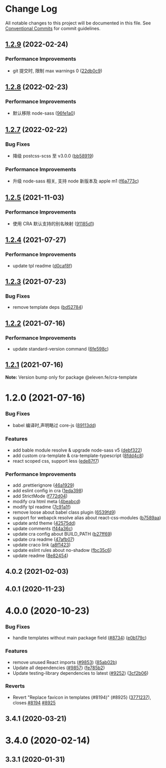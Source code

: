 # Change Log

All notable changes to this project will be documented in this file.
See [Conventional Commits](https://conventionalcommits.org) for commit guidelines.

## [1.2.9](https://github.com/eleven-net-cn/create-react-app/compare/@eleven.fe/cra-template@1.2.8...@eleven.fe/cra-template@1.2.9) (2022-02-24)

### Performance Improvements

- git 提交时, 限制 max warnings 0 ([22db0c9](https://github.com/eleven-net-cn/create-react-app/commit/22db0c9ce0f724f42dc3935625429a3ef0c591d0))

## [1.2.8](https://github.com/eleven-net-cn/create-react-app/compare/@eleven.fe/cra-template@1.2.7...@eleven.fe/cra-template@1.2.8) (2022-02-23)

### Performance Improvements

- 默认移除 node-sass ([96fe1a0](https://github.com/eleven-net-cn/create-react-app/commit/96fe1a089db118527b07fdb411978037a141fab3))

## [1.2.7](https://github.com/eleven-net-cn/create-react-app/compare/@eleven.fe/cra-template@1.2.5...@eleven.fe/cra-template@1.2.7) (2022-02-22)

### Bug Fixes

- 降级 postcss-scss 至 v3.0.0 ([bb58919](https://github.com/eleven-net-cn/create-react-app/commit/bb58919744e955fe116e8932fe85457d2d90f50a))

### Performance Improvements

- 升级 node-sass 相关, 支持 node 新版本及 apple m1 ([f6a773c](https://github.com/eleven-net-cn/create-react-app/commit/f6a773c9b1edd2e5628314c03e57a2416154b857))

## [1.2.5](https://github.com/eleven-net-cn/create-react-app/compare/@eleven.fe/cra-template@1.2.4...@eleven.fe/cra-template@1.2.5) (2021-11-03)

### Performance Improvements

- 使用 CRA 默认支持的别名映射 ([91185d1](https://github.com/eleven-net-cn/create-react-app/commit/91185d138c66b77dc87e1f90fc842388b3201da1))

## [1.2.4](https://github.com/eleven-net-cn/create-react-app/compare/@eleven.fe/cra-template@1.2.3...@eleven.fe/cra-template@1.2.4) (2021-07-27)

### Performance Improvements

- update tpl readme ([d0caf8f](https://github.com/eleven-net-cn/create-react-app/commit/d0caf8fcb5409146edbf2b0583ec138320eb8d5c))

## [1.2.3](https://github.com/eleven-net-cn/create-react-app/compare/@eleven.fe/cra-template@1.2.2...@eleven.fe/cra-template@1.2.3) (2021-07-23)

### Bug Fixes

- remove template deps ([bd52784](https://github.com/eleven-net-cn/create-react-app/commit/bd5278419cd565b4e4224e7d755c1b03ce630d51))

## [1.2.2](https://github.com/eleven-net-cn/create-react-app/compare/@eleven.fe/cra-template@1.2.1...@eleven.fe/cra-template@1.2.2) (2021-07-16)

### Performance Improvements

- update standard-version command ([6fe598c](https://github.com/eleven-net-cn/create-react-app/commit/6fe598cc90ddb0ab3ee57b88a3816c6d41c65198))

## [1.2.1](https://github.com/eleven-net-cn/create-react-app/compare/@eleven.fe/cra-template@1.2.0...@eleven.fe/cra-template@1.2.1) (2021-07-16)

**Note:** Version bump only for package @eleven.fe/cra-template

# 1.2.0 (2021-07-16)

### Bug Fixes

- babel 编译时,声明略过 core-js ([89113dd](https://github.com/eleven-net-cn/create-react-app/commit/89113dd7042fc69151144dd75a813c395f25b07d))

### Features

- add bable module resolve & upgrade node-sass v5 ([debf322](https://github.com/eleven-net-cn/create-react-app/commit/debf322107ca6320f219e5d0960c35cc63727562))
- add custom cra-template & cra-template-typescript ([8fdd4c8](https://github.com/eleven-net-cn/create-react-app/commit/8fdd4c8b2e7595cd70a34629ccd6249e64522233))
- react scoped css, support less ([ede87f7](https://github.com/eleven-net-cn/create-react-app/commit/ede87f7150b86a8b77355dc47eb48338c89ffd42))

### Performance Improvements

- add .prettierignore ([46a1929](https://github.com/eleven-net-cn/create-react-app/commit/46a19293cead7a5e342e5159c7ab19bba91eb5d1))
- add eslint config in cra ([1eda398](https://github.com/eleven-net-cn/create-react-app/commit/1eda3987df0cefb85750797735c1906971c95f27))
- add StrictMode ([f772d04](https://github.com/eleven-net-cn/create-react-app/commit/f772d04e48f24883bd77a63a0a78e62fce5e4995))
- modify cra html meta ([4beabcd](https://github.com/eleven-net-cn/create-react-app/commit/4beabcd12505c97fc4bc94d6deca635a71ae5ae1))
- modify tpl readme ([7c91a1f](https://github.com/eleven-net-cn/create-react-app/commit/7c91a1fca8816c2e5cb0119f6d3689f8e987fb2a))
- remove loose about babel class plugin ([6539fd9](https://github.com/eleven-net-cn/create-react-app/commit/6539fd9ccf149f72427516ed92c59c4da4a4f51c))
- support for webapck resolve alias about react-css-modules ([b7589aa](https://github.com/eleven-net-cn/create-react-app/commit/b7589aaae9fc3974a6c711dda82a81c565c31623))
- update antd theme ([42575dd](https://github.com/eleven-net-cn/create-react-app/commit/42575ddabd2c7188451d77b7a2eb2c2c73ef0055))
- update comments ([f44a36c](https://github.com/eleven-net-cn/create-react-app/commit/f44a36cd6291658d2ee7341972e50db59f891f69))
- update cra config about BUILD_PATH ([b27ff69](https://github.com/eleven-net-cn/create-react-app/commit/b27ff69ece05742b9d12f0121bd4256b778eb71e))
- update cra readme ([47afb07](https://github.com/eleven-net-cn/create-react-app/commit/47afb073f4c39d7f4a180f7b477d45ad1bfcf908))
- update craco link ([a8f1423](https://github.com/eleven-net-cn/create-react-app/commit/a8f142342c39a9801a87ab765c39a4f1731ef4c5))
- update eslint rules about no-shadow ([fbc35c6](https://github.com/eleven-net-cn/create-react-app/commit/fbc35c67bf779a0c26aeb62010861e7dfdd1bf43))
- update readme ([8e82454](https://github.com/eleven-net-cn/create-react-app/commit/8e824542b04ecfe5961ff6d15612ad9eed3045ee))

## 4.0.2 (2021-02-03)

## 4.0.1 (2020-11-23)

# 4.0.0 (2020-10-23)

### Bug Fixes

- handle templates without main package field ([#8734](https://github.com/eleven-net-cn/create-react-app/issues/8734)) ([e0b179c](https://github.com/eleven-net-cn/create-react-app/commit/e0b179c8ffd0386609ad7c2ad5599652ca8cbcd1))

### Features

- remove unused React imports ([#9853](https://github.com/eleven-net-cn/create-react-app/issues/9853)) ([85ab02b](https://github.com/eleven-net-cn/create-react-app/commit/85ab02ba583f88ad8aeb04c3dd057778a08f885f))
- Update all dependencies ([#9857](https://github.com/eleven-net-cn/create-react-app/issues/9857)) ([fe785b2](https://github.com/eleven-net-cn/create-react-app/commit/fe785b2ba73fdef7f96936d8740db30c746e56bf))
- Update testing-library dependencies to latest ([#9252](https://github.com/eleven-net-cn/create-react-app/issues/9252)) ([3cf2b06](https://github.com/eleven-net-cn/create-react-app/commit/3cf2b06c71c989d25a563705d89b77e8ed07ed2c))

### Reverts

- Revert "Replace favicon in templates (#8194)" (#8925) ([3771237](https://github.com/eleven-net-cn/create-react-app/commit/37712374bcaa6ccb168eeaf4fe8bd52d120dbc58)), closes [#8194](https://github.com/eleven-net-cn/create-react-app/issues/8194) [#8925](https://github.com/eleven-net-cn/create-react-app/issues/8925)

## 3.4.1 (2020-03-21)

# 3.4.0 (2020-02-14)

## 3.3.1 (2020-01-31)
